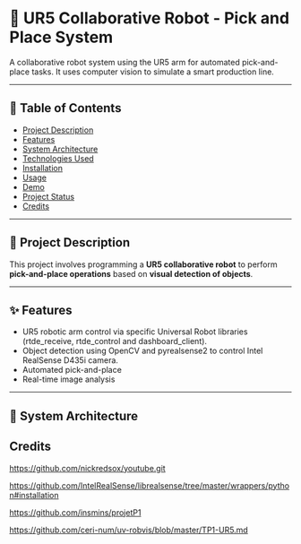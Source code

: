 # 🤖 UR5 Collaborative Robot - Pick and Place System

A collaborative robot system using the UR5 arm for automated pick-and-place tasks. It uses computer vision to simulate a smart production line.

---

## 📌 Table of Contents

- [Project Description](#project-description)
- [Features](#features)
- [System Architecture](#system-architecture)
- [Technologies Used](#technologies-used)
- [Installation](#installation)
- [Usage](#usage)
- [Demo](#demo)
- [Project Status](#project-status)
- [Credits](#credits)

---

## 📝 Project Description

This project involves programming a **UR5 collaborative robot** to perform **pick-and-place operations** based on **visual detection of objects**. 

---

## ✨ Features

- UR5 robotic arm control via specific Universal Robot libraries (rtde_receive, rtde_control and dashboard_client).
- Object detection using OpenCV and pyrealsense2 to control Intel RealSense D435i camera.
- Automated pick-and-place
- Real-time image analysis

---

## 🧠 System Architecture

## Credits

https://github.com/nickredsox/youtube.git

https://github.com/IntelRealSense/librealsense/tree/master/wrappers/python#installation

https://github.com/insmins/projetP1

https://github.com/ceri-num/uv-robvis/blob/master/TP1-UR5.md

